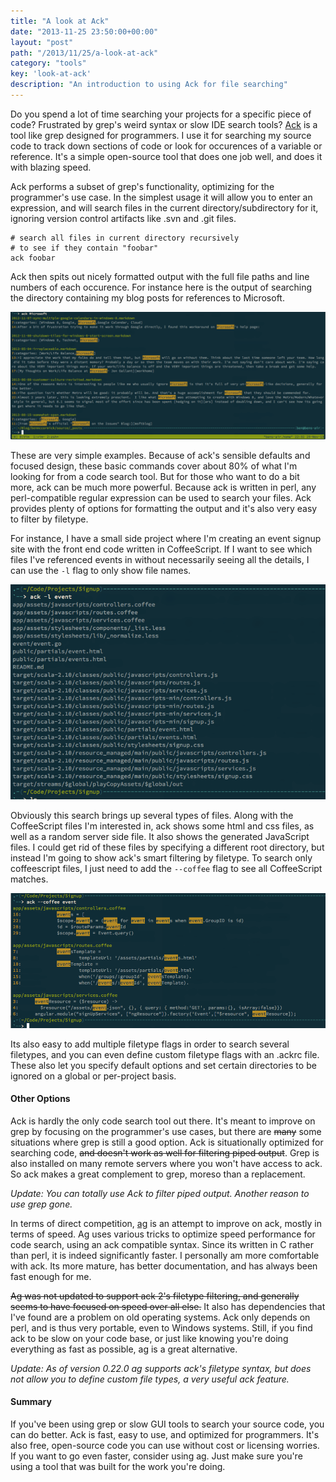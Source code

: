 ```yaml
---
title: "A look at Ack"
date: "2013-11-25 23:50:00+00:00"
layout: "post"
path: "/2013/11/25/a-look-at-ack"
category: "tools"
key: 'look-at-ack'
description: "An introduction to using Ack for file searching"
---
```


Do you spend a lot of time searching your projects for a specific piece of code?  Frustrated by grep's weird syntax or slow IDE search tools?  [Ack][ack] is a tool like grep designed for programmers.  I use it for searching my source code to track down sections of code or look for occurences of a variable or reference.  It's a simple open-source tool that does one job well, and does it with blazing speed.

Ack performs a subset of grep's functionality, optimizing for the programmer's use case. In the simplest usage it will allow you to enter an expression, and will search files in the current directory/subdirectory for it, ignoring version control artifacts like .svn and .git files.

    # search all files in current directory recursively
    # to see if they contain "foobar"
    ack foobar

Ack then spits out nicely formatted output with the full file paths and line numbers of each occurence. For instance here is the output of searching the directory containing my blog posts for references to Microsoft.

![ack usage example](/posts/images/ack_msft.png)

These are very simple examples.  Because of ack's sensible defaults and focused design, these basic commands cover about 80% of what I'm looking for from a code search tool. But for those who want to do a bit more, ack can be much more powerful.  Because ack is written in perl, any perl-compatible regular expression can be used to search your files.  Ack provides plenty of options for formatting the output and it's also very easy to filter by filetype.

For instance, I have a small side project where I'm creating an event signup site with the front end code written in CoffeeScript.  If I want to see which files I've referenced events in without necessarily seeing all the details, I can use the `-l` flag to only show file names.

![filenames only](/posts/images/ack_signup.png)

Obviously this search brings up several types of files. Along with the CoffeeScript files I'm interested in, ack shows some html and css files, as well as a random server side file.  It also shows the generated JavaScript files.  I could get rid of these files by specifying a different root directory, but instead I'm going to show ack's  smart filtering by filetype.  To search only coffeescript files, I just need to add the `--coffee` flag to see all CoffeeScript matches.

![ack filetype filtering](/posts/images/ack_event.png)

Its also easy to add multiple filetype flags in order to search several filetypes, and you can even define custom filetype flags with an .ackrc file.  These also let you specify default options and set certain directories to be ignored on a global or per-project basis.

#### Other Options

Ack is hardly the only code search tool out there.  It's meant to improve on grep by focusing on the programmer's use cases, but there are ~~many~~ some situations where grep is still a good option.  Ack is situationally optimized for searching code, ~~and doesn't work as well for filtering piped output~~. Grep is also installed on many remote servers where you won't have access to ack.  So ack makes a great complement to grep, moreso than a replacement.

*Update: You can totally use Ack to filter piped output.  Another reason to use grep gone.*

In terms of direct competition, [ag][ag] is an attempt to improve on ack, mostly in terms of speed. Ag uses various tricks to optimize speed performance for code search, using an ack compatible syntax. Since its written in C rather than perl, it is indeed significantly faster.  I personally am more comfortable with ack.  Its more mature, has better documentation, and has always been fast enough for me.

~~Ag was not updated to support ack 2's filetype filtering, and generally seems to have focused on speed over all else.~~  It also has dependencies that I've found are a problem on old operating systems. Ack only depends on perl, and is thus very portable, even to Windows systems.  Still, if you find ack to be slow on your code base, or just like knowing you're doing everything as fast as possible, ag is a great alternative.

*Update: As of version 0.22.0 ag supports ack's filetype syntax, but does not allow you to define custom file types, a very useful ack feature.*

#### Summary

If you've been using grep or slow GUI tools to search your source code, you can do better. Ack is fast, easy to use, and optimized for programmers.  It's also free, open-source code you can use without cost or licensing worries.  If you want to go even faster, consider using ag.  Just make sure you're using a tool that was built for the work you're doing.


[ag]: https://github.com/ggreer/the_silver_searcher
[ack]: http://beyondgrep.com/
